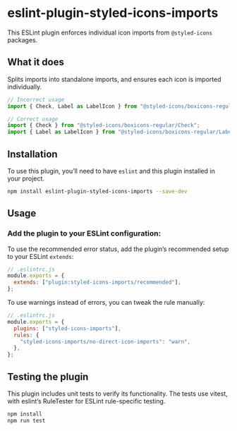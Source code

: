 # eslint-plugin-styled-icons-imports

This ESLint plugin enforces individual icon imports from `@styled-icons` packages.

## What it does

Splits imports into standalone imports, and ensures each icon is imported individually.

```javascript
// Incorrect usage
import { Check, Label as LabelIcon } from "@styled-icons/boxicons-regular";

// Correct usage
import { Check } from "@styled-icons/boxicons-regular/Check";
import { Label as LabelIcon } from "@styled-icons/boxicons-regular/Label";
```

## Installation

To use this plugin, you’ll need to have `eslint` and this plugin installed in your project.

```bash
npm install eslint-plugin-styled-icons-imports --save-dev
```

## Usage

### **Add the plugin to your ESLint configuration:**

To use the recommended error status, add the plugin’s recommended setup to your ESLint `extends`:

```javascript
// .eslintrc.js
module.exports = {
  extends: ["plugin:styled-icons-imports/recommended"],
};
```

To use warnings instead of errors, you can tweak the rule manually:

```javascript
// .eslintrc.js
module.exports = {
  plugins: ["styled-icons-imports"],
  rules: {
    "styled-icons-imports/no-direct-icon-imports": "warn",
  },
};
```

## Testing the plugin

This plugin includes unit tests to verify its functionality. The tests use vitest, with eslint’s RuleTester for ESLint rule-specific testing.

```bash
npm install
npm run test
```
